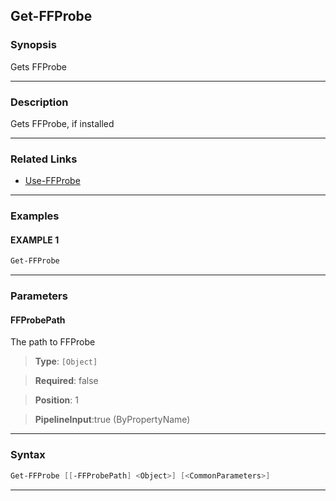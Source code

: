 
Get-FFProbe
-----------
### Synopsis
Gets FFProbe

---
### Description

Gets FFProbe, if installed

---
### Related Links
* [Use-FFProbe](Use-FFProbe.md)



---
### Examples
#### EXAMPLE 1
```PowerShell
Get-FFProbe
```

---
### Parameters
#### **FFProbePath**

The path to FFProbe



> **Type**: ```[Object]```

> **Required**: false

> **Position**: 1

> **PipelineInput**:true (ByPropertyName)



---
### Syntax
```PowerShell
Get-FFProbe [[-FFProbePath] <Object>] [<CommonParameters>]
```
---


